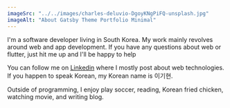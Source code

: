 ```yaml
---
imageSrc: "../../images/charles-deluvio-DgoyKNgPiFQ-unsplash.jpg"
imageAlt: "About Gatsby Theme Portfolio Minimal"
---
```


I'm a software developer living in South Korea. My work mainly revolves around web and app development. If you have any questions about web or flutter, just hit me up and I'll be happy to help

You can follow me on <a href="https://www.linkedin.com/in/daveg7lee/" target="_blank" rel="nofollow noopener noreferrer" aria-label="External Link"><u>Linkedin</u></a> where I mostly post about web technologies. If you happen to speak Korean, my Korean name is 이기현.

Outside of programming, I enjoy play soccer, reading, Korean fried chicken, watching movie, and writing blog.

